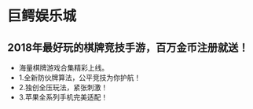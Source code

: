 <h1>巨鳄娱乐城</h1>


<h2>2018年最好玩的棋牌竞技手游，百万金币注册就送！</h2>

<ul>
<li>海量棋牌游戏合集精彩上线。</li>
<li>1.全新防伙牌算法，公平竞技为你护航！</li>
<li>2.独创全压玩法，紧张刺激！</li>
<li>3.苹果全系列手机完美适配！</li>
</ul>

